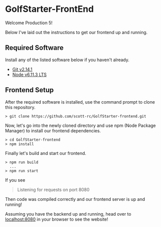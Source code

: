 # GolfStarter-FrontEnd

Welcome Production 5!

Below I've laid out the instructions to get our frontend up and running.

## Required Software

Install any of the listed software below if you haven't already.

* [Git v2.14.1](https://git-scm.com/downloads)
* [Node v6.11.3 LTS](https://nodejs.org/en/)

## Frontend Setup

After the required software is installed, use the command prompt to clone this repository.

```
> git clone https://github.com/scott-rc/GolfStarter-frontend.git
```

Now, let's go into the newly cloned directory and use npm (Node Package Manager) to install our frontend dependencies.

```
> cd GolfStarter-frontend
> npm install
```

Finally let's build and start our frontend.

```
> npm run build
  ...
> npm run start
```

If you see

> Listening for requests on port 8080

Then code was compiled correctly and our frontend server is up and running!

Assuming you have the backend up and running, head over to [localhost:8080](http://localhost:8080) in your browser to see the website!